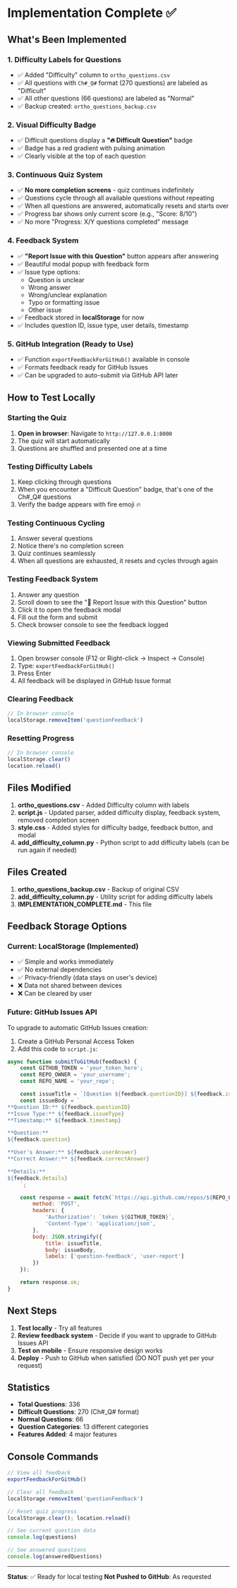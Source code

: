 # Implementation Complete ✅

## What's Been Implemented

### 1. Difficulty Labels for Questions
- ✅ Added "Difficulty" column to `ortho_questions.csv`
- ✅ All questions with `Ch#_Q#` format (270 questions) are labeled as "Difficult"
- ✅ All other questions (66 questions) are labeled as "Normal"
- ✅ Backup created: `ortho_questions_backup.csv`

### 2. Visual Difficulty Badge
- ✅ Difficult questions display a **"🔥 Difficult Question"** badge
- ✅ Badge has a red gradient with pulsing animation
- ✅ Clearly visible at the top of each question

### 3. Continuous Quiz System
- ✅ **No more completion screens** - quiz continues indefinitely
- ✅ Questions cycle through all available questions without repeating
- ✅ When all questions are answered, automatically resets and starts over
- ✅ Progress bar shows only current score (e.g., "Score: 8/10")
- ✅ No more "Progress: X/Y questions completed" message

### 4. Feedback System
- ✅ **"Report Issue with this Question"** button appears after answering
- ✅ Beautiful modal popup with feedback form
- ✅ Issue type options:
  - Question is unclear
  - Wrong answer
  - Wrong/unclear explanation
  - Typo or formatting issue
  - Other issue
- ✅ Feedback stored in **localStorage** for now
- ✅ Includes question ID, issue type, user details, timestamp

### 5. GitHub Integration (Ready to Use)
- ✅ Function `exportFeedbackForGitHub()` available in console
- ✅ Formats feedback ready for GitHub Issues
- ✅ Can be upgraded to auto-submit via GitHub API later

## How to Test Locally

### Starting the Quiz
1. **Open in browser**: Navigate to `http://127.0.0.1:8000`
2. The quiz will start automatically
3. Questions are shuffled and presented one at a time

### Testing Difficulty Labels
1. Keep clicking through questions
2. When you encounter a "Difficult Question" badge, that's one of the Ch#_Q# questions
3. Verify the badge appears with fire emoji 🔥

### Testing Continuous Cycling
1. Answer several questions
2. Notice there's no completion screen
3. Quiz continues seamlessly
4. When all questions are exhausted, it resets and cycles through again

### Testing Feedback System
1. Answer any question
2. Scroll down to see the "💬 Report Issue with this Question" button
3. Click it to open the feedback modal
4. Fill out the form and submit
5. Check browser console to see the feedback logged

### Viewing Submitted Feedback
1. Open browser console (F12 or Right-click → Inspect → Console)
2. Type: `exportFeedbackForGitHub()`
3. Press Enter
4. All feedback will be displayed in GitHub Issue format

### Clearing Feedback
```javascript
// In browser console
localStorage.removeItem('questionFeedback')
```

### Resetting Progress
```javascript
// In browser console
localStorage.clear()
location.reload()
```

## Files Modified

1. **ortho_questions.csv** - Added Difficulty column with labels
2. **script.js** - Updated parser, added difficulty display, feedback system, removed completion screen
3. **style.css** - Added styles for difficulty badge, feedback button, and modal
4. **add_difficulty_column.py** - Python script to add difficulty labels (can be run again if needed)

## Files Created

1. **ortho_questions_backup.csv** - Backup of original CSV
2. **add_difficulty_column.py** - Utility script for adding difficulty labels
3. **IMPLEMENTATION_COMPLETE.md** - This file

## Feedback Storage Options

### Current: LocalStorage (Implemented)
- ✅ Simple and works immediately
- ✅ No external dependencies
- ✅ Privacy-friendly (data stays on user's device)
- ❌ Data not shared between devices
- ❌ Can be cleared by user

### Future: GitHub Issues API
To upgrade to automatic GitHub Issues creation:

1. Create a GitHub Personal Access Token
2. Add this code to `script.js`:

```javascript
async function submitToGitHub(feedback) {
    const GITHUB_TOKEN = 'your_token_here';
    const REPO_OWNER = 'your_username';
    const REPO_NAME = 'your_repo';

    const issueTitle = `[Question ${feedback.questionID}] ${feedback.issueType}`;
    const issueBody = `
**Question ID:** ${feedback.questionID}
**Issue Type:** ${feedback.issueType}
**Timestamp:** ${feedback.timestamp}

**Question:**
${feedback.question}

**User's Answer:** ${feedback.userAnswer}
**Correct Answer:** ${feedback.correctAnswer}

**Details:**
${feedback.details}
    `;

    const response = await fetch(`https://api.github.com/repos/${REPO_OWNER}/${REPO_NAME}/issues`, {
        method: 'POST',
        headers: {
            'Authorization': `token ${GITHUB_TOKEN}`,
            'Content-Type': 'application/json',
        },
        body: JSON.stringify({
            title: issueTitle,
            body: issueBody,
            labels: ['question-feedback', 'user-report']
        })
    });

    return response.ok;
}
```

## Next Steps

1. **Test locally** - Try all features
2. **Review feedback system** - Decide if you want to upgrade to GitHub Issues API
3. **Test on mobile** - Ensure responsive design works
4. **Deploy** - Push to GitHub when satisfied (DO NOT push yet per your request)

## Statistics

- **Total Questions**: 336
- **Difficult Questions**: 270 (Ch#_Q# format)
- **Normal Questions**: 66
- **Question Categories**: 13 different categories
- **Features Added**: 4 major features

## Console Commands

```javascript
// View all feedback
exportFeedbackForGitHub()

// Clear all feedback
localStorage.removeItem('questionFeedback')

// Reset quiz progress
localStorage.clear(); location.reload()

// See current question data
console.log(questions)

// See answered questions
console.log(answeredQuestions)
```

---

**Status**: ✅ Ready for local testing
**Not Pushed to GitHub**: As requested
